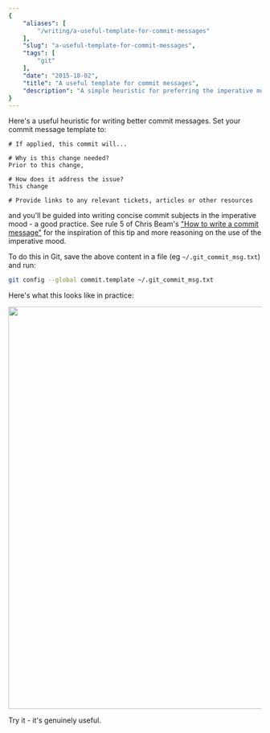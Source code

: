 ```yaml
---
{
    "aliases": [
        "/writing/a-useful-template-for-commit-messages"
    ],
    "slug": "a-useful-template-for-commit-messages",
    "tags": [
        "git"
    ],
    "date": "2015-10-02",
    "title": "A useful template for commit messages",
    "description": "A simple heuristic for preferring the imperative mood"
}
---
```



Here's a useful heuristic for writing better commit messages. Set your
commit message template to:

``` text
# If applied, this commit will...

# Why is this change needed?
Prior to this change, 

# How does it address the issue?
This change

# Provide links to any relevant tickets, articles or other resources
```

and you'll be guided into writing concise commit subjects in the
imperative mood - a good practice. See rule 5 of Chris Beam's ["How to
write a commit message"](http://chris.beams.io/posts/git-commit/) for
the inspiration of this tip and more reasoning on the use of the
imperative mood.

To do this in Git, save the above content in a file (eg
`~/.git_commit_msg.txt`) and run:

``` bash
git config --global commit.template ~/.git_commit_msg.txt
```

Here's what this looks like in practice:

<img src="/images/git-commit-snap.png" width="800px" />

Try it - it's genuinely useful.
